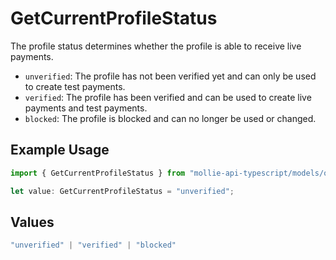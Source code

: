 # GetCurrentProfileStatus

The profile status determines whether the profile is able to receive live payments.

* `unverified`: The profile has not been verified yet and can only be used to create test payments.
* `verified`: The profile has been verified and can be used to create live payments and test payments.
* `blocked`: The profile is blocked and can no longer be used or changed.

## Example Usage

```typescript
import { GetCurrentProfileStatus } from "mollie-api-typescript/models/operations";

let value: GetCurrentProfileStatus = "unverified";
```

## Values

```typescript
"unverified" | "verified" | "blocked"
```